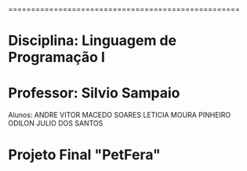===================================================
# Disciplina: Linguagem de Programação I
# Professor: Silvio Sampaio

Alunos:
ANDRE VITOR MACEDO SOARES
LETICIA MOURA PINHEIRO
ODILON JULIO DOS SANTOS

Projeto Final "PetFera"
===================================================

